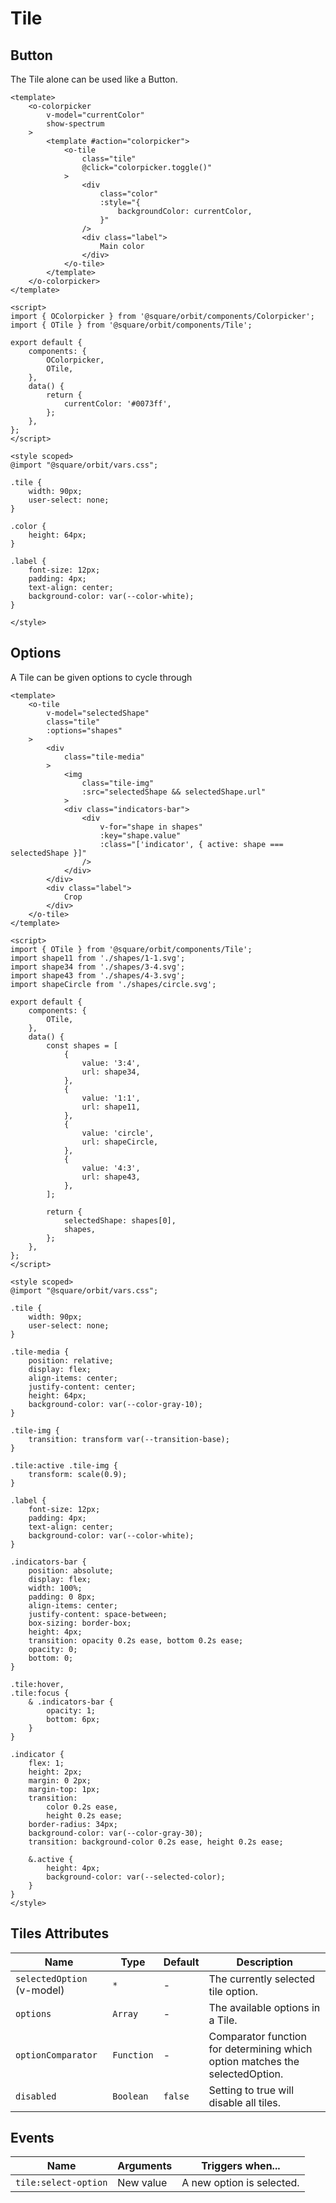 # Tile

## Button
The Tile alone can be used like a Button.

```vue
<template>
	<o-colorpicker
		v-model="currentColor"
		show-spectrum
	>
		<template #action="colorpicker">
			<o-tile
				class="tile"
				@click="colorpicker.toggle()"
			>
				<div
					class="color"
					:style="{
						backgroundColor: currentColor,
					}"
				/>
				<div class="label">
					Main color
				</div>
			</o-tile>
		</template>
	</o-colorpicker>
</template>

<script>
import { OColorpicker } from '@square/orbit/components/Colorpicker';
import { OTile } from '@square/orbit/components/Tile';

export default {
	components: {
		OColorpicker,
		OTile,
	},
	data() {
		return {
			currentColor: '#0073ff',
		};
	},
};
</script>

<style scoped>
@import "@square/orbit/vars.css";

.tile {
	width: 90px;
	user-select: none;
}

.color {
	height: 64px;
}

.label {
	font-size: 12px;
	padding: 4px;
	text-align: center;
	background-color: var(--color-white);
}

</style>
```

## Options
A Tile can be given options to cycle through

```vue
<template>
	<o-tile
		v-model="selectedShape"
		class="tile"
		:options="shapes"
	>
		<div
			class="tile-media"
		>
			<img
				class="tile-img"
				:src="selectedShape && selectedShape.url"
			>
			<div class="indicators-bar">
				<div
					v-for="shape in shapes"
					:key="shape.value"
					:class="['indicator', { active: shape === selectedShape }]"
				/>
			</div>
		</div>
		<div class="label">
			Crop
		</div>
	</o-tile>
</template>

<script>
import { OTile } from '@square/orbit/components/Tile';
import shape11 from './shapes/1-1.svg';
import shape34 from './shapes/3-4.svg';
import shape43 from './shapes/4-3.svg';
import shapeCircle from './shapes/circle.svg';

export default {
	components: {
		OTile,
	},
	data() {
		const shapes = [
			{
				value: '3:4',
				url: shape34,
			},
			{
				value: '1:1',
				url: shape11,
			},
			{
				value: 'circle',
				url: shapeCircle,
			},
			{
				value: '4:3',
				url: shape43,
			},
		];

		return {
			selectedShape: shapes[0],
			shapes,
		};
	},
};
</script>

<style scoped>
@import "@square/orbit/vars.css";

.tile {
	width: 90px;
	user-select: none;
}

.tile-media {
	position: relative;
	display: flex;
	align-items: center;
	justify-content: center;
	height: 64px;
	background-color: var(--color-gray-10);
}

.tile-img {
	transition: transform var(--transition-base);
}

.tile:active .tile-img {
	transform: scale(0.9);
}

.label {
	font-size: 12px;
	padding: 4px;
	text-align: center;
	background-color: var(--color-white);
}

.indicators-bar {
	position: absolute;
	display: flex;
	width: 100%;
	padding: 0 8px;
	align-items: center;
	justify-content: space-between;
	box-sizing: border-box;
	height: 4px;
	transition: opacity 0.2s ease, bottom 0.2s ease;
	opacity: 0;
	bottom: 0;
}

.tile:hover,
.tile:focus {
	& .indicators-bar {
		opacity: 1;
		bottom: 6px;
	}
}

.indicator {
	flex: 1;
	height: 2px;
	margin: 0 2px;
	margin-top: 1px;
	transition:
		color 0.2s ease,
		height 0.2s ease;
	border-radius: 34px;
	background-color: var(--color-gray-30);
	transition: background-color 0.2s ease, height 0.2s ease;

	&.active {
		height: 4px;
		background-color: var(--selected-color);
	}
}
</style>
```


## Tiles Attributes
| Name   | Type | Default | Description |
| ------ |----- | ------- |------------ |
| `selectedOption` (v-model) | `*` | - | The currently selected tile option. |
| `options` | `Array` | - | The available options in a Tile. |
| `optionComparator` | `Function` | - | Comparator function for determining which option matches the selectedOption.  |
| `disabled` | `Boolean` | `false` | Setting to true will disable all tiles. |

## Events
| Name | Arguments | Triggers when... |
| ---- | ----| ----|
| `tile:select-option` | New value | A new option is selected. |
